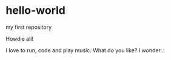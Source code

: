 # hello-world
my first repository

Howdie all!

I love to run, code and play music. What do you like? I wonder...
